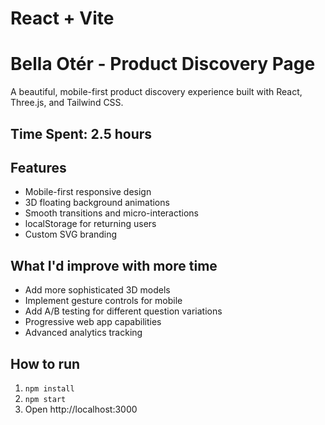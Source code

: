 # React + Vite

# Bella Otér - Product Discovery Page

A beautiful, mobile-first product discovery experience built with React, Three.js, and Tailwind CSS.

## Time Spent: 2.5 hours

## Features
- Mobile-first responsive design
- 3D floating background animations
- Smooth transitions and micro-interactions
- localStorage for returning users
- Custom SVG branding

## What I'd improve with more time
- Add more sophisticated 3D models
- Implement gesture controls for mobile
- Add A/B testing for different question variations
- Progressive web app capabilities
- Advanced analytics tracking

## How to run
1. `npm install`
2. `npm start`
3. Open http://localhost:3000